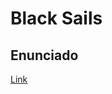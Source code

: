 # Black Sails

## Enunciado
[Link](https://docs.google.com/document/d/1zhugLWeruNVmeVDP6wwNP7blfzIhYRQm_1QPdoY6gQQ/edit?usp=sharing)
